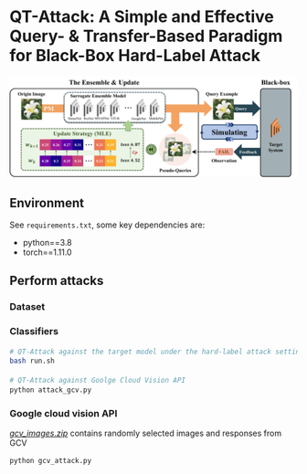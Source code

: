 # QT-Attack: A Simple and Effective Query- & Transfer-Based Paradigm for Black-Box Hard-Label Attack

<center> 
<img src='pic/flowsheet.pdf' width='800px'>
</center>


## Environment
See `requirements.txt`, some key dependencies are:

* python==3.8
* torch==1.11.0 


## Perform attacks

### Dataset

### Classifiers

```bash
# QT-Attack against the target model under the hard-label attack setting
bash run.sh 

# QT-Attack against Goolge Cloud Vision API
python attack_gcv.py
```

### Google cloud vision API
[*gcv_images.zip*](https://github.com/CSIPlab/BASES/raw/main/imagenet1000.zip) contains randomly selected images and responses from GCV

```
python gcv_attack.py
```



